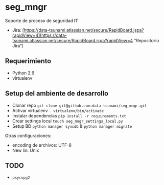 seg_mngr
========

Soporte de proceso de seguridad IT

* Jira: [https://data-tsunami.atlassian.net/secure/RapidBoard.jspa?rapidView=4](https://data-tsunami.atlassian.net/secure/RapidBoard.jspa?rapidView=4 "Repositorio Jira")


Requerimiento
-------------

* Python 2.6
* virtualenv

Setup del ambiente de desarrollo
------------------------------

* Clonar repo `git clone git@github.com:data-tsunami/seg_mngr.git`
* Activar virtualenv `. virtualenv/bin/activate`
* Instalar dependencias `pip install -r requirements.txt`
* Crear settings local `touch seg_mngr_settings_local.py`
* Setup BD `python manager syncdb` & `python manager migrate`

Otras configuraciones:

* encoding de archivos: UTF-8
* New lin: Unix

TODO
----

* `psycopg2`

